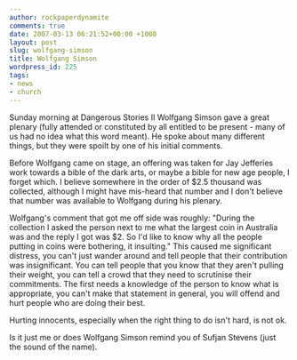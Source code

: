 ```yaml
---
author: rockpaperdynamite
comments: true
date: 2007-03-13 06:21:52+00:00 +1000
layout: post
slug: wolfgang-simson
title: Wolfgang Simson
wordpress_id: 225
tags:
- news
- church
---
```


Sunday morning at Dangerous Stories II Wolfgang Simson gave a great plenary (fully attended or constituted by all entitled to be present - many of us had no idea what this word meant). He spoke about many different things, but they were spoilt by one of his initial comments.

Before Wolfgang came on stage, an offering was taken for Jay Jefferies work towards a bible of the dark arts, or maybe a bible for new age people, I forget which. I believe somewhere in the order of $2.5 thousand was collected, although I might have mis-heard that number and I don't believe that number was available to Wolfgang during his plenary. <!-- more -->

Wolfgang's comment that got me off side was roughly: "During the collection I asked the person next to me what the largest coin in Australia was and the reply I got was $2. So I'd like to know why all the people putting in coins were bothering, it insulting." This caused me significant distress, you can't just wander around and tell people that their contribution was insignificant. You can tell people that you know that they aren't pulling their weight, you can tell a crowd that they need to scrutinise their commitments. The first needs a knowledge of the person to know what is appropriate, you can't make that statement in general, you will offend and hurt people who are doing their best.

Hurting innocents, especially when the right thing to do isn't hard, is not ok.

Is it just me or does Wolfgang Simson remind you of Sufjan Stevens (just the sound of the name).
